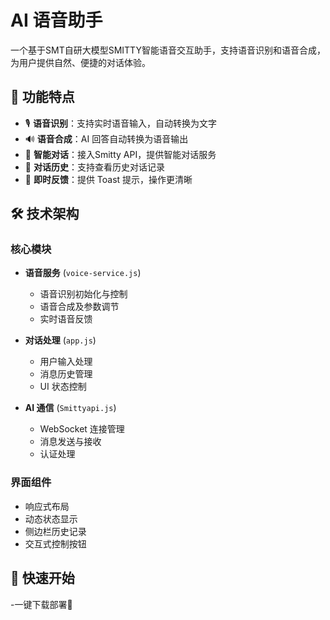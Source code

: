 # AI 语音助手

一个基于SMT自研大模型SMITTY智能语音交互助手，支持语音识别和语音合成，为用户提供自然、便捷的对话体验。

## 🌟 功能特点

- 🎙️ **语音识别**：支持实时语音输入，自动转换为文字
- 🔊 **语音合成**：AI 回答自动转换为语音输出
- 💬 **智能对话**：接入Smitty API，提供智能对话服务
- 📝 **对话历史**：支持查看历史对话记录
- 🎯 **即时反馈**：提供 Toast 提示，操作更清晰

## 🛠️ 技术架构

### 核心模块

- **语音服务** (`voice-service.js`)
  - 语音识别初始化与控制
  - 语音合成及参数调节
  - 实时语音反馈

- **对话处理** (`app.js`)
  - 用户输入处理
  - 消息历史管理
  - UI 状态控制

- **AI 通信** (`Smittyapi.js`)
  - WebSocket 连接管理
  - 消息发送与接收
  - 认证处理

### 界面组件

- 响应式布局
- 动态状态显示
- 侧边栏历史记录
- 交互式控制按钮

## 🚀 快速开始
-一键下载部署🌟
